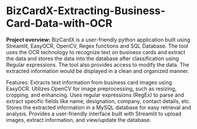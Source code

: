 # BizCardX-Extracting-Business-Card-Data-with-OCR

**Project overview:** BizCardX is a user-friendly python application built using Streamlit, EasyOCR, OpenCV, Regex functions and SQL Database. The tool uses the OCR technology to recognize text on business cards and extract the data and stores the data into the database after classification using Regular expressions. The tool also provides access to modify the data. The extracted information would be displayed in a clean and organized manner.

Features:
Extracts text information from business card images using EasyOCR.
Utilizes OpenCV for image preprocessing, such as resizing, cropping, and enhancing.
Uses regular expressions (RegEx) to parse and extract specific fields like name, designation, company, contact details, etc.
Stores the extracted information in a MySQL database for easy retrieval and analysis.
Provides a user-friendly interface built with Streamlit to upload images, extract information, and view/update the database.

